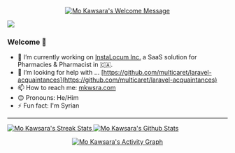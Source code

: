 <p align="center">
	<a href="http://mkwsra.com">
		<img alt="Mo Kawsara's Welcome Message"
			 src="https://readme-typing-svg.herokuapp.com/?lines=👋+Hey+I+am+Mo&center=true&width=450&height=55">
	</a>
</p>

![](https://komarev.com/ghpvc/?username=mkwsra)

### Welcome 🤩


- 🔭 I’m currently working on [InstaLocum Inc.](https://staging.instalocum.com/) a SaaS solution for Pharmacies & Pharmacist in 🇨🇦.
- 🤔 I’m looking for help with ... [https://github.com/multicaret/laravel-acquaintances](https://github.com/multicaret/laravel-acquaintances)
- 📫 How to reach me: [mkwsra.com](https://mkwsra.com)
- 😊 Pronouns: He/Him
- ⚡ Fun fact: I'm Syrian


<!--
**mkwsra/mkwsra** is a ✨ _special_ ✨ repository because its `README.md` (this file) appears on your GitHub profile.

Here are some ideas to get you started:

- 🔭 I’m currently working on ...
- 🌱 I’m currently learning ...
- 👯 I’m looking to collaborate on ...
- 🤔 I’m looking for help with ...
- 💬 Ask me about ...
- 📫 How to reach me: ...
- 😄 Pronouns: ...
- ⚡ Fun fact: ...
-->


---


<!-- ![GitHub stats](https://github-readme-stats.vercel.app/api?username=mkwsra&include_all_commits=true&count_private=true&show_icons=true) -->




<!-- <p align="center"> -->
<a href="http://mkwsra.com">
  <img alt="Mo Kawsara's Streak Stats"
     src="https://github-readme-streak-stats.herokuapp.com/?user=mkwsra&theme=black-ice&hide_border=true&stroke=0000&background=0D1117&ring=60D9FA&fire=60D9FA&currStreakLabel=60D9FA"/>
</a>
<a href="http://mkwsra.com">
  <img alt="Mo Kawsara's Github Stats"
     src="https://denvercoder1-github-readme-stats.vercel.app/api?username=mkwsra&show_icons=true&count_private=true&theme=react&hide_border=true&bg_color=0D1117"/>
</a>
<!-- </p> -->

<p align="center">
	<a href="http://mkwsra.com">
		<img alt="Mo Kawsara's Activity Graph"
			 src="https://activity-graph.herokuapp.com/graph?username=mkwsra&bg_color=0D1117&color=5BCDEC&line=5BCDEC&point=FFFFFF&hide_border=true"/>
	</a>
</p>
